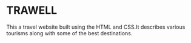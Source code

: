 # TRAWELL

This a travel website built using the HTML and CSS.It describes various tourisms along with some of the best destinations.
